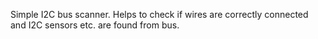 Simple I2C bus scanner. 
Helps to check if wires are correctly connected and I2C sensors etc. are found from bus.
